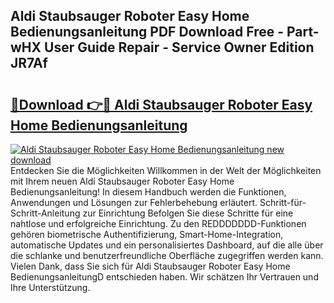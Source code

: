 ## Aldi Staubsauger Roboter Easy Home Bedienungsanleitung PDF Download Free - Part-wHX User Guide Repair - Service Owner Edition JR7Af

# <h2><a href="http://df5ph6.blite.top/?on=Aldi+Staubsauger+Roboter+Easy+Home+Bedienungsanleitung">🔗Download 👉🔴 Aldi Staubsauger Roboter Easy Home Bedienungsanleitung</a></h2>

[![Aldi Staubsauger Roboter Easy Home Bedienungsanleitung new download](https://i.imgur.com/lujVjoI.png)](http://df5ph6.blite.top/?on=Aldi+Staubsauger+Roboter+Easy+Home+Bedienungsanleitung)
Entdecken Sie die Möglichkeiten Willkommen in der Welt der Möglichkeiten mit Ihrem neuen Aldi Staubsauger Roboter Easy Home Bedienungsanleitung! In diesem Handbuch werden die Funktionen, Anwendungen und Lösungen zur Fehlerbehebung erläutert. Schritt-für-Schritt-Anleitung zur Einrichtung Befolgen Sie diese Schritte für eine nahtlose und erfolgreiche Einrichtung. Zu den REDDDDDDD-Funktionen gehören biometrische Authentifizierung, Smart-Home-Integration, automatische Updates und ein personalisiertes Dashboard, auf die alle über die schlanke und benutzerfreundliche Oberfläche zugegriffen werden kann. Vielen Dank, dass Sie sich für Aldi Staubsauger Roboter Easy Home BedienungsanleitungD entschieden haben. Wir schätzen Ihr Vertrauen und Ihre Unterstützung.
